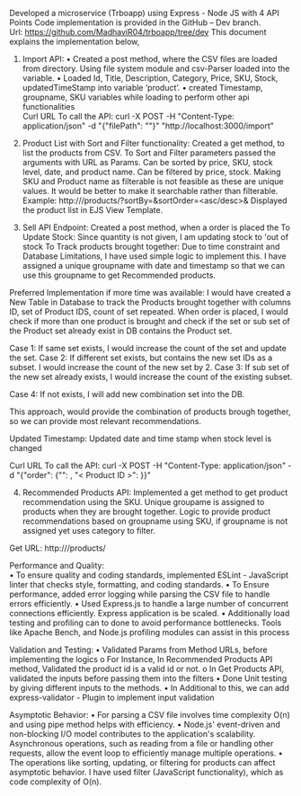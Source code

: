 Developed a microservice (Trboapp) using Express - Node JS with 4 API Points
Code implementation is provided in the GitHub – Dev branch.  
Url:  https://github.com/MadhaviR04/trboapp/tree/dev
This document explains the implementation below,
1.	Import API:
•	Created a post method, where the CSV files are loaded from directory. Using file system module and csv-Parser loaded into the variable.
•	Loaded Id, Title, Description, Category, Price, SKU, Stock, updatedTimeStamp into variable ‘product’.
•	created Timestamp, groupname, SKU variables while loading to perform other api functionalities  
Curl URL To call the API: curl -X POST -H "Content-Type: application/json" -d "{\"filePath\": \"<filePath>\"}" "http://localhost:3000/import"

2.	Product List with Sort and Filter functionality:
Created a get method, to list the products from CSV. To Sort and Filter parameters passed the arguments with URL as Params.
Can be sorted by price, SKU, stock level, date, and product name. 
Can be filtered by price, stock. 
Making SKU and Product name as filterable is not feasible as these are unique values. It would be better to make it searchable rather than filterable.
Example: http://<Servername>/products/?sortBy=<ColumnName>&sortOrder=<asc/desc>&<filterName>
Displayed the product list in EJS View Template. 

3.	 Sell API Endpoint:
Created a post method, when a order is placed the 
To Update Stock: Since quantity is not given, I am updating stock to 'out of stock
To Track products brought together: 
Due to time constraint and Database Limitations, I have used simple logic to implement this.
I have assigned a unique groupname with date and timestamp so that we can use this groupname to get Recommended products.

Preferred Implementation if more time was available:
I would have created a New Table in Database to track the Products brought together with columns ID, set of Product IDS, count of set repeated.
When order is placed, I would check if more than one product is brought and check if the set or sub set of the Product set already exist in DB contains the Product set. 

Case 1: If same set exists, I would increase the count of the set and update the set.
Case 2: If different set exists, but contains the new set IDs as a subset. I would increase the count of the new set by 2.
Case 3: If sub set of the new set already exists, I would increase the count of the existing subset.

Case 4: If not exists, I will add new combination set into the DB. 

This approach, would provide the combination of products brough together, so we can provide most relevant recommendations. 

Updated Timestamp: Updated date and time stamp when stock level is changed 

Curl URL To call the API: curl -X POST -H "Content-Type: application/json" -d "{\"order\": {\"<Product ID>\": <Quantity>, \"< Product ID >\": <Quantity>}}" <servername>

4.	 Recommended Products API:
Implemented a get method to get product recommendation using the SKU. Unique groupame is assigned to products when they are brought together.
Logic to provide product recommendations based on groupname using SKU, if groupname is not assigned yet uses category to filter.
 
Get URL: http://<Servername>/products/<SKU>

Performance and Quality:  
•	To ensure quality and coding standards, implemented ESLint - JavaScript linter that checks style, formatting, and coding standards.
•	To Ensure performance, added error logging while parsing the CSV file to handle errors efficiently.
•	Used Express.js to handle a large number of concurrent connections efficiently. Express application is be scaled.
•	Additionally load testing and profiling can to done to avoid performance bottlenecks. Tools like Apache Bench, and Node.js profiling modules can assist in this process

Validation and Testing:
•	Validated Params from Method URLs, before implementing the logics
o	For Instance, In Recommended Products API method, Validated the product id is a valid id or not.
o	In Get Products API, validated the inputs before passing them into the filters
•	Done Unit testing by giving different inputs to the methods. 
•	In Additional to this, we can add express-validator - Plugin to implement input validation


Asymptotic Behavior:
•	For parsing a CSV file involves time complexity O(n) and using pipe method helps with efficiency.
•	Node.js' event-driven and non-blocking I/O model contributes to the application's scalability. Asynchronous operations, such as reading from a file or handling other requests, allow the event loop to efficiently manage multiple operations.
•	The operations like sorting, updating, or filtering for products can affect asymptotic behavior. I have used filter (JavaScript functionality), which as code complexity of O(n). 
